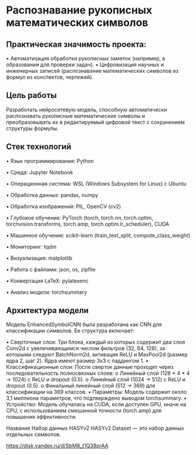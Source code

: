 # Распознавание рукописных математических символов

## Практическая значимость проекта:
•	Автоматизация обработки рукописных заметок (например, в образовании для проверки задач).
•	Цифровизация научных и инженерных записей (распознавание математических символов из формул из конспектов, чертежей).

## Цель работы

Разработать нейросетевую модель, способную автоматически распознавать рукописные математические символы и 
преобразовывать их в редактируемый цифровой текст с сохранением структуры формулы. 



## Стек технологий

<p><p></p>•	Язык программирования: Python</p>
<p>  •	Среда: Jupyter Notebook</p>
<p>  •	Операционная система: WSL (Windows Subsystem for Linux) с Ubuntu</p>
<p>  •	Обработка данных: pandas, numpy</p>
<p>  •	Обработка изображений: PIL, OpenCV (cv2)</p>
<p>  •	Глубокое обучение: PyTorch (torch, torch.nn, torch.optim, torchvision.transforms, torch.amp, torch.optim.lr_scheduler), CUDA</p>
<p>  •	Машинное обучение: scikit-learn (train_test_split, compute_class_weight)</p>
<p>  •	Мониторинг: tqdm</p>
<p>  •	Визуализация: matplotlib</p>
<p>  •	Работа с файлами: json, os, zipfile</p>
<p>  •	Конвертация LaTeX: pylatexenc</p>
<p>  •	Анализ модели: torchsummary</p>


## Архитектура модели

Модель EnhancedSymbolCNN была разработана как CNN для классификации символов. Ее структура включает:

  •	Сверточные слои:
      Три блока, каждый из которых содержит два слоя Conv2d с увеличивающимся числом фильтров (32, 64, 128), за которыми следуют BatchNorm2d, активация ReLU и MaxPool2d 
      (размер ядра     2, шаг 2). Ядра имеют размер 3x3 с паддингом 1.
  •	Классификационные слои:
      После сверток данные проходят через последовательность полносвязных слоев: 
        o	Линейный слой (128 * 4 * 4 → 1024) с ReLU и dropout (0.5).
        o	Линейный слой (1024 → 512) с ReLU и dropout (0.5).
        o	Финальный линейный слой (512 → 369) для классификации на 369 классов.
  •	Параметры: Модель содержит около 3,1 миллиона параметров, что подтверждено выводом torchsummary.
  •	Устройство: Модель обучалась на CUDA, если доступен GPU, иначе на CPU, с использованием смешанной точности (torch.amp) для повышения эффективности.


Название Набор данных HASYv2
HASYv2 Dataset — это набор данных отдельных символов. 

https://disk.yandex.ru/d/SbM8_t1Q38prAA
